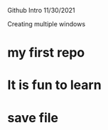 Github Intro 11/30/2021


Creating multiple windows

# my first repo
# It is fun to learn
# save file
